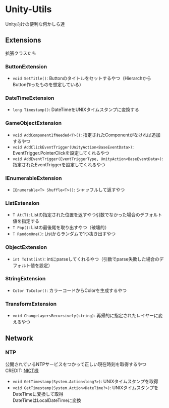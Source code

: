 # Unity-Utils
Unity向けの便利な何かしら達

## Extensions

拡張クラスたち

### ButtonExtension

- `void SetTitle()`: Buttonのタイトルをセットするやつ（HierarchからButton作ったものを想定している）

### DateTimeExtension

- `long Timestamp()`: DateTimeをUNIXタイムスタンプに変換する

### GameObjectExtension

- `void AddComponentIfNeeded<T>()`: 指定されたComponentがなければ追加するやつ  
- `void AddClickEventTrigger(UnityAction<BaseEventData>)`: EventTrigger.PointerClickを設定してくれるやつ  
- `void AddEventTrigger(EventTriggerType, UnityAction<BaseEventData>)`: 指定されたEventTriggerを設定してくれるやつ

### IEnumerableExtension

- `IEnumerable<T> Shuffle<T>()`: シャッフルして返すやつ

### ListExtension

- `T At(T)`: Listの指定された位置を返すやつ引数でなかった場合のデフォルト値を指定する  
- `T Pop()`: Listの最後尾を取り出すやつ（破壊的）  
- `T RandomOne()`: Listからランダムで1つ抜き出すやつ

### ObjectExtension

- `int ToInt(int)`: intにparseしてくれるやつ（引数でparse失敗した場合のデフォルト値を設定）  

### StringExtension

- `Color ToColor()`: カラーコードからColorを生成するやつ

### TransformExtension

- `void ChangeLayersRecursively(string)`: 再帰的に指定されたレイヤーに変えるやつ

## Network

### NTP

公開されているNTPサービスをつかって正しい現在時刻を取得するやつ
CREDIT: [NICT様](http://jjy.nict.go.jp/ntp/)

- `void GetTimestamp(System.Action<long?>)`: UNIXタイムスタンプを取得
- `void GetTimestamp(System.Action<DateTime?>)`: UNIXタイムスタンプをDateTimeに変換して取得  
  DateTimeはLocalDateTimeに変換
